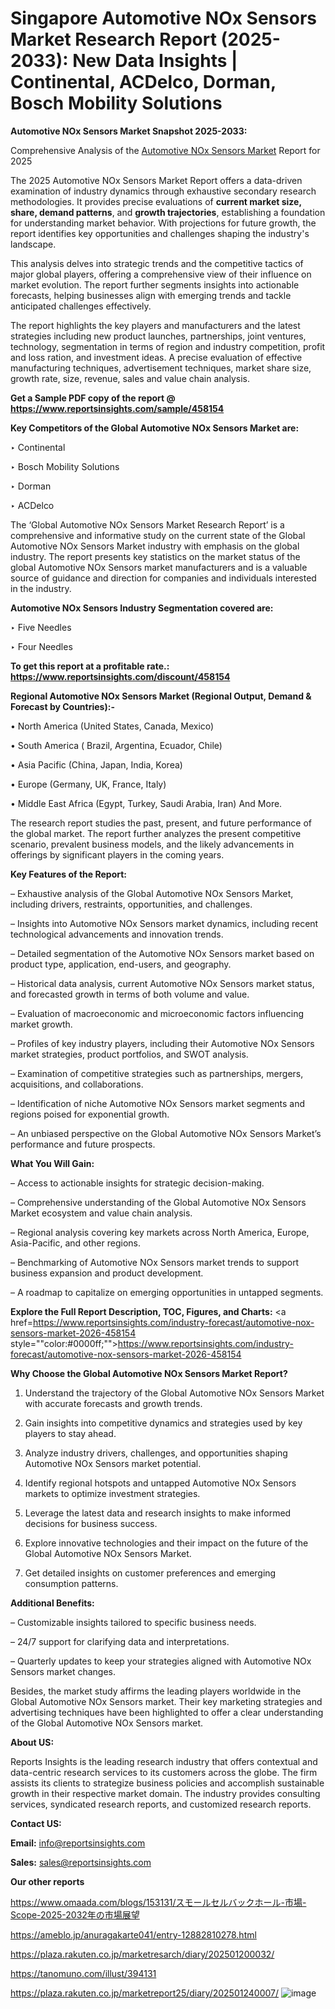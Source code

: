 # Singapore Automotive NOx Sensors Market Research Report (2025-2033): New Data Insights | Continental, ACDelco, Dorman, Bosch Mobility Solutions

<strong>Automotive NOx Sensors Market Snapshot 2025-2033:</strong>

Comprehensive Analysis of the <a href=https://www.reportsinsights.com/sample/458154>Automotive NOx Sensors Market</a> Report for 2025

The 2025 Automotive NOx Sensors Market Report offers a data-driven examination of industry dynamics through exhaustive secondary research methodologies. It provides precise evaluations of <strong>current market size, share, demand patterns</strong>, and <strong>growth trajectories</strong>, establishing a foundation for understanding market behavior. With projections for future growth, the report identifies key opportunities and challenges shaping the industry's landscape.

This analysis delves into strategic trends and the competitive tactics of major global players, offering a comprehensive view of their influence on market evolution. The report further segments insights into actionable forecasts, helping businesses align with emerging trends and tackle anticipated challenges effectively.

The report highlights the key players and manufacturers and the latest strategies including new product launches, partnerships, joint ventures, technology, segmentation in terms of region and industry competition, profit and loss ration, and investment ideas. A precise evaluation of effective manufacturing techniques, advertisement techniques, market share size, growth rate, size, revenue, sales and value chain analysis.

<strong>Get a Sample PDF copy of the report @ <a href=https://www.reportsinsights.com/sample/458154 style=color:#0000ff;>https://www.reportsinsights.com/sample/458154</a></strong>

<strong>Key Competitors of the Global Automotive NOx Sensors Market are:</strong>

‣ Continental

‣ Bosch Mobility Solutions

‣ Dorman

‣ ACDelco

The ‘Global Automotive NOx Sensors Market Research Report’ is a comprehensive and informative study on the current state of the Global Automotive NOx Sensors Market industry with emphasis on the global industry. The report presents key statistics on the market status of the global Automotive NOx Sensors market manufacturers and is a valuable source of guidance and direction for companies and individuals interested in the industry.

<strong>Automotive NOx Sensors Industry Segmentation covered are:</strong>

‣ Five Needles

‣ Four Needles

<strong>To get this report at a profitable rate.: <a href=https://www.reportsinsights.com/discount/458154 style=color:#0000ff;>https://www.reportsinsights.com/discount/458154</a></strong>

<strong>Regional Automotive NOx Sensors Market (Regional Output, Demand &amp; Forecast by Countries):-</strong>

• North America (United States, Canada, Mexico)

• South America ( Brazil, Argentina, Ecuador, Chile)

• Asia Pacific (China, Japan, India, Korea)

• Europe (Germany, UK, France, Italy)

• Middle East Africa (Egypt, Turkey, Saudi Arabia, Iran) And More.

The research report studies the past, present, and future performance of the global market. The report further analyzes the present competitive scenario, prevalent business models, and the likely advancements in offerings by significant players in the coming years.

<strong>Key Features of the Report:</strong>

– Exhaustive analysis of the Global Automotive NOx Sensors Market, including drivers, restraints, opportunities, and challenges.

– Insights into Automotive NOx Sensors market dynamics, including recent technological advancements and innovation trends.

– Detailed segmentation of the Automotive NOx Sensors market based on product type, application, end-users, and geography.

– Historical data analysis, current Automotive NOx Sensors market status, and forecasted growth in terms of both volume and value.

– Evaluation of macroeconomic and microeconomic factors influencing market growth.

– Profiles of key industry players, including their Automotive NOx Sensors market strategies, product portfolios, and SWOT analysis.

– Examination of competitive strategies such as partnerships, mergers, acquisitions, and collaborations.

– Identification of niche Automotive NOx Sensors market segments and regions poised for exponential growth.

– An unbiased perspective on the Global Automotive NOx Sensors Market’s performance and future prospects.

<strong>What You Will Gain:</strong>

– Access to actionable insights for strategic decision-making.

– Comprehensive understanding of the Global Automotive NOx Sensors Market ecosystem and value chain analysis.

– Regional analysis covering key markets across North America, Europe, Asia-Pacific, and other regions.

– Benchmarking of Automotive NOx Sensors market trends to support business expansion and product development.

– A roadmap to capitalize on emerging opportunities in untapped segments.

<strong>Explore the Full Report Description, TOC, Figures, and Charts:</strong>
<a href=https://www.reportsinsights.com/industry-forecast/automotive-nox-sensors-market-2026-458154 style=""color:#0000ff;"">https://www.reportsinsights.com/industry-forecast/automotive-nox-sensors-market-2026-458154</a>

<strong>Why Choose the Global Automotive NOx Sensors Market Report?</strong>

1. Understand the trajectory of the Global Automotive NOx Sensors Market with accurate forecasts and growth trends.

2. Gain insights into competitive dynamics and strategies used by key players to stay ahead.

3. Analyze industry drivers, challenges, and opportunities shaping Automotive NOx Sensors market potential.

4. Identify regional hotspots and untapped Automotive NOx Sensors markets to optimize investment strategies.

5. Leverage the latest data and research insights to make informed decisions for business success.

6. Explore innovative technologies and their impact on the future of the Global Automotive NOx Sensors Market.

7. Get detailed insights on customer preferences and emerging consumption patterns.

<strong>Additional Benefits:</strong>

– Customizable insights tailored to specific business needs.

– 24/7 support for clarifying data and interpretations.

– Quarterly updates to keep your strategies aligned with Automotive NOx Sensors market changes.

Besides, the market study affirms the leading players worldwide in the Global Automotive NOx Sensors market. Their key marketing strategies and advertising techniques have been highlighted to offer a clear understanding of the Global Automotive NOx Sensors market.

<strong><strong>About US</strong>:</strong>

Reports Insights is the leading research industry that offers contextual and data-centric research services to its customers across the globe. The firm assists its clients to strategize business policies and accomplish sustainable growth in their respective market domain. The industry provides consulting services, syndicated research reports, and customized research reports.

<strong>Contact US:</strong>

<p class=><b>Email:</b> <a href=mailto:info@reportsinsights.com>info@reportsinsights.com</a></p>
<p class=><b>Sales:</b> <a href=mailto:sales@reportsinsights.com>sales@reportsinsights.com</a></p>

<strong>Our other reports</strong>

<a href=https://www.omaada.com/blogs/153131/スモールセルバックホール-市場-Scope-2025-2032年の市場展望>https://www.omaada.com/blogs/153131/スモールセルバックホール-市場-Scope-2025-2032年の市場展望</a>

<a href=https://ameblo.jp/anuragakarte041/entry-12882810278.html>https://ameblo.jp/anuragakarte041/entry-12882810278.html</a>

<a href=https://plaza.rakuten.co.jp/marketresarch/diary/202501200032/>https://plaza.rakuten.co.jp/marketresarch/diary/202501200032/</a>

<a href=https://tanomuno.com/illust/394131>https://tanomuno.com/illust/394131</a>

<a href=https://plaza.rakuten.co.jp/marketreport25/diary/202501240007/>https://plaza.rakuten.co.jp/marketreport25/diary/202501240007/</a>
![image](https://github.com/user-attachments/assets/b91851c1-fe94-471a-97c8-7b4e2e51a9a7)
